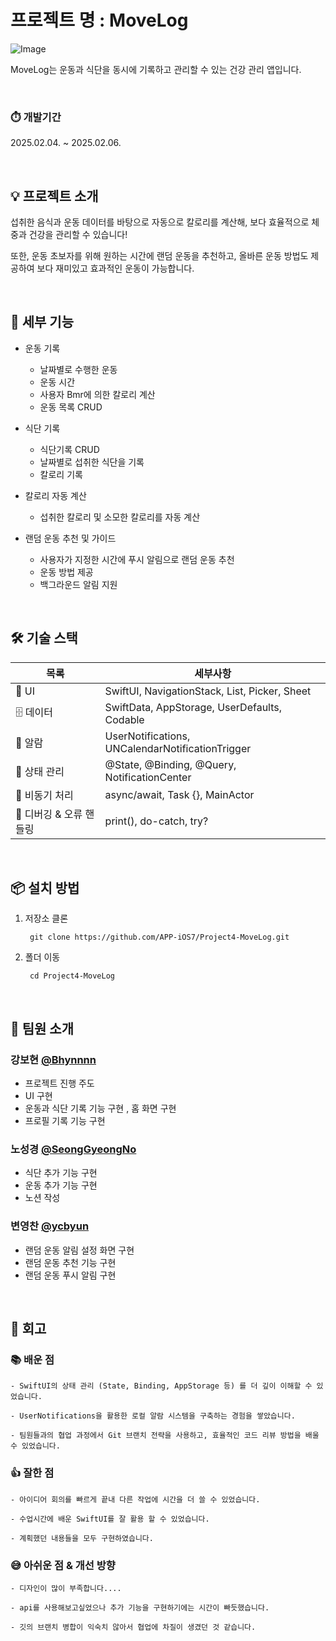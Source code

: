 
# 프로젝트 명 : MoveLog

![Image](https://github.com/user-attachments/assets/f4b22651-c199-4b71-b927-a5015959275f)

MoveLog는 운동과 식단을 동시에 기록하고 관리할 수 있는 건강 관리 앱입니다.


<br>

### ⏱️ 개발기간

2025.02.04. ~ 2025.02.06.

<br>
    
## 💡 프로젝트 소개

섭취한 음식과 운동 데이터를 바탕으로 자동으로 칼로리를 계산해, 보다 효율적으로 체중과 건강을 관리할 수 있습니다!

또한, 운동 초보자를 위해 원하는 시간에 랜덤 운동을 추천하고, 올바른 운동 방법도 제공하여 보다 재미있고 효과적인 운동이 가능합니다.

<br>

## 📌 세부 기능

- 운동 기록
    
    - 날짜별로 수행한 운동
    - 운동 시간
    - 사용자 Bmr에 의한 칼로리 계산
    - 운동 목록 CRUD

- 식단 기록
    - 식단기록 CRUD
    - 날짜별로 섭취한 식단을 기록
    - 칼로리 기록

- 칼로리 자동 계산
    
   - 섭취한 칼로리 및 소모한 칼로리를 자동 계산


-  랜덤 운동 추천 및 가이드
    
    - 사용자가 지정한 시간에 푸시 알림으로 랜덤 운동 추천
    - 운동 방법 제공
    - 백그라운드 알림 지원

<br>

## 🛠 기술 스택
| 목록 | 세부사항 |
|-----| --- |
| 📱 UI | SwiftUI, NavigationStack, List, Picker, Sheet |
| 🗄 데이터 | SwiftData, AppStorage, UserDefaults, Codable | 
| 🔔 알람 | UserNotifications, UNCalendarNotificationTrigger |
| 🔄 상태 관리 | @State, @Binding, @Query, NotificationCenter |
| 🚀 비동기 처리 | async/await, Task {}, MainActor |
| 🛑 디버깅 & 오류 핸들링 | print(), do-catch, try? |
<br>


## 📦 설치 방법
1. 저장소 클론
    
        git clone https://github.com/APP-iOS7/Project4-MoveLog.git

2. 폴더 이동
    
        cd Project4-MoveLog
<br>

## 💚 팀원 소개
### 강보현 [@Bhynnnn](https://github.com/Bhynnnn)
- 프로젝트 진행 주도
- UI 구현
- 운동과 식단 기록 기능 구현 , 홈 화면 구현
- 프로필 기록 기능 구현
### 노성경 [@SeongGyeongNo](https://github.com/837100)

- 식단 추가 기능 구현
- 운동 추가 기능 구현
- 노션 작성

### 변영찬 [@ycbyun](https://github.com/ycbyun)

- 랜덤 운동 알림 설정 화면 구현
- 랜덤 운동 추천 기능 구현
- 랜덤 운동 푸시 알림 구현

<br>

## 👀 회고
### 📚 배운 점

    - SwiftUI의 상태 관리 (State, Binding, AppStorage 등) 를 더 깊이 이해할 수 있었습니다.

    - UserNotifications을 활용한 로컬 알람 시스템을 구축하는 경험을 쌓았습니다.

    - 팀원들과의 협업 과정에서 Git 브랜치 전략을 사용하고, 효율적인 코드 리뷰 방법을 배울 수 있었습니다.

### 👍 잘한 점

    - 아이디어 회의를 빠르게 끝내 다른 작업에 시간을 더 쓸 수 있었습니다.

    - 수업시간에 배운 SwiftUI를 잘 활용 할 수 있었습니다.

    - 계획했던 내용들을 모두 구현하였습니다.

### 😅 아쉬운 점 & 개선 방향

    - 디자인이 많이 부족합니다....

    - api를 사용해보고싶었으나 추가 기능을 구현하기에는 시간이 빠듯했습니다.

    - 깃의 브랜치 병합이 익숙치 않아서 협업에 차질이 생겼던 것 같습니다.

